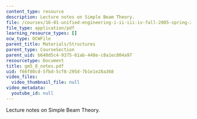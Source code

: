 ```yaml
---
content_type: resource
description: Lecture notes on Simple Beam Theory.
file: /courses/16-01-unified-engineering-i-ii-iii-iv-fall-2005-spring-2006/f66f80cd5fbd5cf8295d7b1e1e28a368_gm5_8_notes.pdf
file_type: application/pdf
learning_resource_types: []
ocw_type: OCWFile
parent_title: Materials/Structures
parent_type: CourseSection
parent_uid: b640d5c4-9375-61ab-448e-c8a1ec804a97
resourcetype: Document
title: gm5_8_notes.pdf
uid: f66f80cd-5fbd-5cf8-295d-7b1e1e28a368
video_files:
  video_thumbnail_file: null
video_metadata:
  youtube_id: null
---
```

Lecture notes on Simple Beam Theory.
